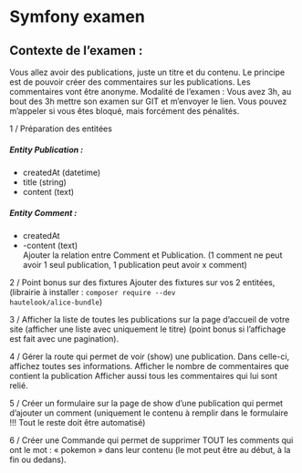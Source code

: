 # Symfony examen
## Contexte de l’examen :
Vous allez avoir des publications, juste un titre et du contenu.
Le principe est de pouvoir créer des commentaires sur les publications. Les commentaires vont être anonyme.
Modalité de l’examen :
Vous avez 3h, au bout des 3h mettre son examen sur GIT et m’envoyer le lien.
Vous pouvez m’appeler si vous êtes bloqué, mais forcément des pénalités.

1 / Préparation des entitées
##### Entity Publication :
- createdAt (datetime)
- title (string)
- content (text) 

##### Entity Comment :
- createdAt
- -content (text)<br>
Ajouter la relation entre Comment et Publication. (1 comment ne peut avoir 1 seul publication, 1 publication peut avoir x comment)

2 / Point bonus sur des fixtures Ajouter des fixtures sur vos 2 entitées, (librairie à installer : <code>composer require --dev hautelook/alice-bundle</code>)

3 / Afficher la liste de toutes les publications sur la page d’accueil de votre site (afficher une liste avec uniquement le titre) (point bonus si l’affichage est fait avec une pagination).

4 / Gérer la route qui permet de voir (show) une publication. Dans celle-ci, affichez toutes ses informations.
Afficher le nombre de commentaires que contient la publication
Afficher aussi tous les commentaires qui lui sont relié.

5 / Créer un formulaire sur la page de show d’une publication qui permet d’ajouter un comment (uniquement le contenu à remplir dans le formulaire !!! Tout le reste doit être automatisé)

6 / Créer une Commande qui permet de supprimer TOUT les comments qui ont le mot : « pokemon » dans leur contenu (le mot peut être au début, à la fin ou dedans).
